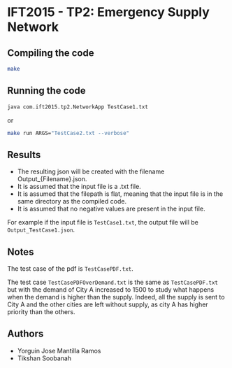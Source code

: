 # IFT2015 - TP2: Emergency Supply Network

## Compiling the code

```bash
make
```

## Running the code

```bash
java com.ift2015.tp2.NetworkApp TestCase1.txt
```

or

```bash
make run ARGS="TestCase2.txt --verbose"
```

## Results

- The resulting json will be created with the filename Output_{Filename}.json.
- It is assumed that the input file is a .txt file.
- It is assumed that the filepath is flat, meaning that the input file is in the same directory as the compiled code.
- It is assumed that no negative values are present in the input file.

For example if the input file is `TestCase1.txt`, the output file will be `Output_TestCase1.json`.

## Notes

The test case of the pdf is `TestCasePDF.txt`.

The test case `TestCasePDFOverDemand.txt` is the same as `TestCasePDF.txt` but with the demand of City A increased to 1500 to study what happens when the demand is higher than the supply. Indeed, all the supply is sent to City A and the other cities are left without supply, as city A has higher priority than the others.

## Authors

- Yorguin Jose Mantilla Ramos
- Tikshan Soobanah
